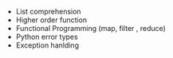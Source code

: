   - List comprehension
  - Higher order function
  - Functional Programming (map, filter , reduce)
  - Python error types
  - Exception hanlding